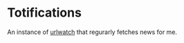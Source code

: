 # Totifications

An instance of [urlwatch](https://urlwatch.readthedocs.io) that regurarly fetches news for me.
